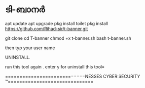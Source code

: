 # ടി-ബാനർ
apt update
apt upgrade
pkg install toilet
pkg install https://github.com/Rihad-sir/t-banner.git

git clone 
cd T-banner
chmod +x t-banner.sh
bash t-banner.sh

then typ your user name 

UNINSTALL.

run this tool again . enter y for uninstall this tool=



============================NESSES CYBER SECURITY ™==============================
